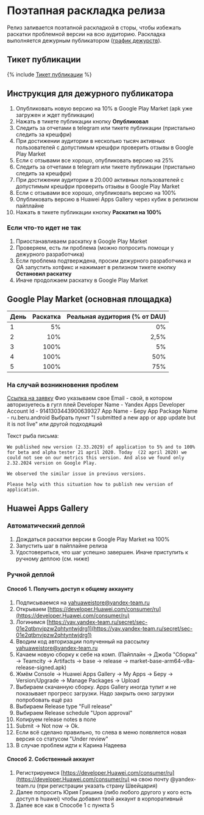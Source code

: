 # Поэтапная раскладка релиза

Релиз заливается поэтапной раскладкой в сторы, чтобы избежать раскатки проблемной версии на всю аудиторию. Раскладка выполняется дежурным публикатором ([график дежурств](https://abc.yandex-team.ru/services/beruapps/duty/?role=2511)).

## Тикет публикации

{% include [Тикет публикации](_release_distribution/publication-ticket.md) %}

## Инструкция для дежурного публикатора

1. Опубликовать новую версию на 10% в Google Play Market (apk уже загружен и ждет публикации)
2. Нажать в тикете публикации кнопку **Опубликовал**
3. Следить за отчетами в telegram или тикете публикации (пристально следить за крешфри)
4. При достижении аудитории в несколько тысяч активных пользователей с допустимым крешфри проверить отзывы в Google Play Market
5. Если с отзывами все хорошо, опубликовать версию на 25%
6. Следить за отчетами в telegram или тикете публикации (пристально следить за крешфри)
7. При достижении аудитории в 20.000 активных пользователей с допустимым крешфри проверить отзывы в Google Play Market
8. Если с отзывами все хорошо, опубликовать версию на 100%
9. Опубликовать версию в Huawei Apps Gallery через кубик в релизном пайплайне
10. Нажать в тикете публикации кнопку **Раскатил на 100%**

### Если что-то идет не так

1. Приостанавливаем раскатку в Google Play Market
2. Проверяем, есть ли проблема (можно попросить помощи у дежурного разработчика)
3. Если проблема подтверждена,
просим дежурного разработчика и QA запустить хотфикс и нажимает в релизном тикете кнопку **Остановил раскатку**
4. Иначе продолжаем раскатку в Google Play Market

## Google Play Market (основная площадка)

День | Раскатка | Реальная аудитория (% от DAU)
:--- | ---: | ---:
1 | 5% | 0%
2 | 10% | 2,5%
3 | 100% | 5%
4 | 100% | 50%
5 | 100% | 75%

### На случай возникновения проблем

[Ссылка на заявку](https://support.google.com/googleplay/android-developer/contact/publishing)
Фио указываем свое
Email - свой, в котором авторизуетесь в гугл плей
Developer Name - Yandex Apps
Developer Account Id - 9141303443900639327
App Name - Беру
App Package Name - ru.beru.android
Выбрать пункт "I submitted a new app or app update but it is not live" или другой подходящий

Текст рыба письма:
```
We published new version (2.33.2029) of application to 5% and to 100% for beta and alpha tester 21 april 2020. Today  (22 april 2020) we could not see on our metrics this version. And also we found only 2.32.2024 version on Google Play.

We observed the similar issue in previous versions.

Please help with this situation how to publish new version of application.
```

## Huawei Apps Gallery

### Автоматический деплой

1. Дождаться раскатки версии в Google Play Market на 100%
2. Запустить шаг в пайплайне релиза
3. Удостовериться, что шаг успешно завершен. Иначе приступить к ручному деплою (см. ниже)

### Ручной деплой

#### Способ 1. Получить доступ к общему аккаунту

1. Подписываемся на yahuaweistore@yandex-team.ru
2. Открываем [https://developer.Huawei.com/consumer/ru](https://developer.Huawei.com/consumer/ru)
3. Логинимся [https://yav.yandex-team.ru/secret/sec-01e2qtbnvjpzw2qhtyntwjdrg1](https://yav.yandex-team.ru/secret/sec-01e2qtbnvjpzw2qhtyntwjdrg1)
4. Вводим код авторизации полученный на рассылку yahuaweistore@yandex-team.ru
5. Качаем новую сборку к себе на комп. (Пайплайн -> Джоба "Сборка" -> Teamcity -> Artifacts -> base -> release -> market-base-arm64-v8a-release-signed.apk)
6. Жмём Console -> Huawei Apps Gallery -> My Apps -> Беру -> Version/Upgrade -> Manage Packages -> Upload
7. Выбираем скачанную сборку. Apps Gallery иногда тупит и не показывает прогресс загрузки. Надо закрыть окно загрузки попробовать ещё раз
8. Выбираем Release type "Full release"
9. Выбираем Release schedule "Upon approval"
10. Копируем release notes в поле
11. Submit -> Not now -> Ok.
12. Если всё сделано правильно, то слева в меню появляется новая версия со статусом "Under review"
13. В случае проблем идти к Карина Надеева

#### Способ 2. Собственный аккаунт

1. Регистрируемся [https://developer.Huawei.com/consumer/ru](https://developer.Huawei.com/consumer/ru) на свою почту @yandex-team.ru (при регистрации указать страну Швейцария)
2. Далее попросить Юрия Гришина (либо любого другого у кого есть доступ в huawei) чтобы добавил твой аккаунт в корпоративный
3. Далее все как в Способе 1 с пункта 5
